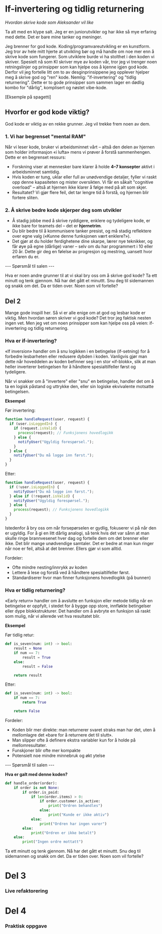 # If-invertering og tidlig returnering
*Hvordan skrive kode som Aleksander vil like*

Ta alt med en klype salt. Jeg er en juniorutvikler og har ikke så mye erfaring med dette. Det er bare mine tanker og meninger.

Jeg brenner for god kode. Koding/programvareutvikling er en kunstform. Jeg tror av hele mitt hjerte at utvikling bør og må handle om noe mer enn å skrive kode som fungerer. Som utviklere burde vi ha stolthet i den koden vi skriver. Spesielt nå som KI skriver mye av koden vår, tror jeg vi trenger noen retningslinjer og prinsipper som kan hjelpe oss å kjenne igjen god kode. Derfor vil jeg fortelle litt om to av desginprinsippene jeg opplever hjelper meg å skrive god og "ren" kode. Nemlig: "if-invertering" og "tidlig returnering". Dette er to gode prinsipper som sammen lager en dødlig kombo for "dårlig", komplisert og nøstet vibe-kode.

[Eksemple på spagetti]

## Hvorfor er god kode viktig?
God kode er viktig av en rekke grunner. Jeg vil trekke frem noen av dem.

### 1. Vi har begrenset "mental RAM"
Når vi leser kode, bruker vi arbeidsminnet vårt – altså den delen av hjernen som holder informasjon «i lufta» mens vi prøver å forstå sammenhengen. Dette er en begrenset ressurs:

- Forskning viser at mennesker bare klarer å holde **4–7 konsepter** aktivt i arbeidsminnet samtidig.
- Hvis koden er tung, uklar eller full av unødvendige detaljer, fyller vi raskt opp denne kapasiteten og mister oversikten. Vi får en såkalt "cognitive overload" – altså at hjernen ikke klarer å følge med på alt som skjer.
- Resultatet? Vi gjør flere feil, det tar lengre tid å forstå, og hjernen blir fortere sliten.


### 2. Å skrive bedre kode skjerper deg som utvikler
- Å stadig jobbe med å skrive ryddigere, enklere og tydeligere kode, er ikke bare for teamets del – det er **hjernetrim**.
- Du blir bedre til å kommunisere tanker presist, og må stadig reflektere over egne valg («Kunne denne funksjonen vært enklere?»).
- Det gjør at du holder ferdighetene dine skarpe, lærer nye teknikker, og får øye på egne (dårlige) vaner – selv om du har programmert i 10 eller 20 år. Dette gir deg en følelse av progresjon og mestring, uansett hvor erfaren du er.

--- Spørsmål til salen ---

Hva er noen andre grunner til at vi skal bry oss om å skrive god kode?
Ta ett minutt og tenk gjennom.
Nå har det gått et minuttt. Snu deg til sidemannen og snakk om det.
Da er tiden over.
Noen som vil fortelle?

## Del 2
Mange gode inspill her. Så vi er alle enige om at god og lesbar kode er viktig. Men hvordan søren skriver vi god kode? Det tror jeg faktisk nesten ingen vet. Men jeg vet om noen prinsipper som kan hjelpe oss på veien:  if-invertering og tidlig returnering.

### Hva er if-invertering?
«If inversion» handler om å snu logikken i en betingelse (if-setning) for å forbedre lesbarheten eller redusere dybden i koden. Vanligvis gjør man dette når hoveddelen av koden befinner seg i en stor «if-blokk», slik at man heller inverterer betingelsen for å håndtere spesialtilfeller først og tydeligere.

Når vi snakker om å "invertere" eller "snu" en betingelse, handler det om å ta en logisk påstand og uttrykke den, eller sin logiske ekvivalente motsatte betingelsen.

**Eksempel**

Før invertering:

```js
function handleRequest(user, request) {
  if (user.isLoggedIn) {
    if (request.isValid) {
      process(request); // Funksjonens hovedlogikk
    } else {
      notifyUser("Ugyldig forespørsel.");
    }
  } else {
    notifyUser("Du må logge inn først.");
  }
}
```

Etter:
```js
function handleRequest(user, request) {
  if (!user.isLoggedIn) {
    notifyUser("Du må logge inn først.");
  } else if (!request.isValid) {
    notifyUser("Ugyldig forespørsel.");
  } else {
    process(request); // Funksjonens hovedlogikk
  }
}
```

Istedenfor å bry oss om når forsepørselen er gydlig, fokuserer vi på når den er ugyldig. For å gi en litt dårlig analogi, så tenk hvis det var sånn at man skulle ringe brannvesenet hver dag og fortelle dem om det brenner eller ikke. Det blir mange unødvendige samtaler. Det er bedre at man kun ringer når noe er feil, altså at det brenner. Ellers gjør vi som alltid.

Fordeler:
- Ofte mindre nesting/innrykk av koden
- Lettere å lese og forstå ved å håndtere spesialtilfeller først.
- Standardiserer hvor man finner funksjonens hovedlogikk (på bunnen)

### Hva er tidlig returnering?
«Early return» handler om å avslutte en funksjon eller metode tidlig når en betingelse er oppfylt, i stedet for å bygge opp store, innfløkte betingelser eller dype blokkstrukturer. Det handler om å avbryte en funksjon så raskt som mulig, når vi allerede vet hva resultatet blir.

**Eksempel**

Før tidlig retur:
```py
def is_seven(num: int) -> bool:
    result = None
    if num == 7:
        result = True
    else:
        result = False

    return result
```

Etter:
```py
def is_seven(num: int) -> bool:
    if num == 7:
        return True

    return False
```

Fordeler:
- Koden blir mer direkte: man returnerer svaret straks man har det, uten å mellomlagre det «bare for å returnere det til slutt».
- Man slipper ofte å definere ekstra variabler kun for å holde på mellomresultater.
- Funskjoner blir ofte mer kompakte
- Potensielt noe mindre minnebruk og økt ytelse

--- Spørsmål til salen ---

**Hva er galt med denne koden?**

```py
def handle_order(order):
    if order is not None:
        if order.is_paid:
            if len(order.items) > 0:
                if order.customer.is_active:
                    print("Ordren behandles")
                else:
                    print("Kunde er ikke aktiv")
            else:
                print("Ordren har ingen varer")
        else:
            print("Ordren er ikke betalt")
    else:
        print("Ingen ordre mottatt")
```

Ta ett minutt og tenk gjennom.
Nå har det gått et minuttt. Snu deg til sidemannen og snakk om det.
Da er tiden over.
Noen som vil fortelle?

# Del 3

###  Live refaktorering

# Del 4

### Praktisk oppgave
